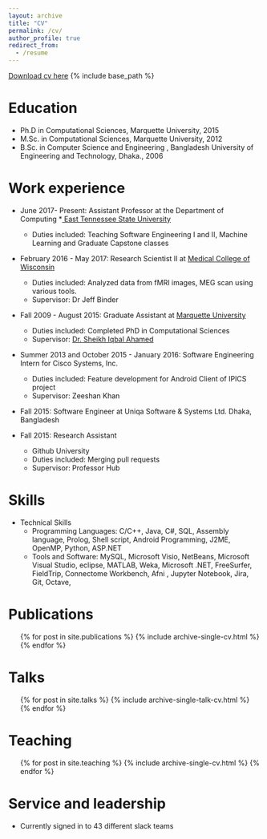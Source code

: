 ```yaml
---
layout: archive
title: "CV"
permalink: /cv/
author_profile: true
redirect_from:
  - /resume
---
```

[Download cv here](http://ferdaus.github.io/files/Kawsar_CV_2020.pdf)
{% include base_path %}

Education
======
* Ph.D in Computational Sciences, Marquette University, 2015 
* M.Sc. in Computational Sciences, Marquette University, 2012
* B.Sc. in Computer Science and Engineering ,  Bangladesh University of Engineering and Technology, Dhaka., 2006

Work experience
======
* June 2017- Present: Assistant Professor at  the Department of Computing
  *[ East Tennessee State University](https://www.etsu.edu/ehome/)
  * Duties included: Teaching Software Engineering I and II, Machine Learning  and Graduate Capstone classes
  
* February 2016 - May 2017:  Research Scientist II at [Medical College of Wisconsin](https://www.mcw.edu/)
    * Duties included: Analyzed data from fMRI images, MEG scan using various tools.
    * Supervisor: Dr Jeff Binder

* Fall 2009 -  August 2015: Graduate Assistant at [Marquette University](https://www.marquette.edu/)
  * Duties included: Completed PhD in Computational Sciences 
  * Supervisor: [Dr. Sheikh Iqbal Ahamed](http://www.mscs.mu.edu/~iq/)

 * Summer 2013 and October 2015 - January 2016: Software Engineering Intern for Cisco Systems, Inc.
      * Duties included:  Feature development for Android Client of IPICS project
     * Supervisor: Zeeshan Khan

* Fall 2015: Software Engineer at Uniqa Software & Systems Ltd. Dhaka, Bangladesh
  
* Fall 2015: Research Assistant
  * Github University
  * Duties included: Merging pull requests
  * Supervisor: Professor Hub
  
Skills
======
* Technical Skills
    * Programming Languages:  C/C++, Java, C#, SQL, Assembly language, Prolog, Shell script, Android Programming, J2ME, OpenMP, Python, ASP.NET
    * Tools and Software:  MySQL, Microsoft Visio,  NetBeans, Microsoft Visual Studio, eclipse, MATLAB,  Weka, Microsoft .NET,  FreeSurfer, FieldTrip, Connectome Workbench, Afni , Jupyter Notebook, Jira, Git, Octave, 
  

Publications
======
  <ul>{% for post in site.publications %}
    {% include archive-single-cv.html %}
  {% endfor %}</ul>
  
Talks
======
  <ul>{% for post in site.talks %}
    {% include archive-single-talk-cv.html %}
  {% endfor %}</ul>
  
Teaching
======
  <ul>{% for post in site.teaching %}
    {% include archive-single-cv.html %}
  {% endfor %}</ul>
  
Service and leadership
======
* Currently signed in to 43 different slack teams
